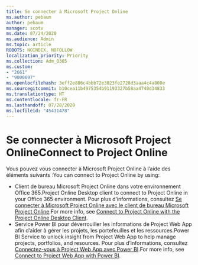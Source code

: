 ```yaml
---
title: Se connecter à Microsoft Project Online
ms.author: pebaum
author: pebaum
manager: scotv
ms.date: 07/24/2020
ms.audience: Admin
ms.topic: article
ROBOTS: NOINDEX, NOFOLLOW
localization_priority: Priority
ms.collection: Adm_O365
ms.custom:
- "2661"
- "9000697"
ms.openlocfilehash: 3eff2e886c4bbb72e3023fe2728d3aaa4c4a800e
ms.sourcegitcommit: b10cea11b4975354b91193327b58aa4740d34833
ms.translationtype: HT
ms.contentlocale: fr-FR
ms.lasthandoff: 07/28/2020
ms.locfileid: "45431478"
---
```

# <a name="connect-to-project-online"></a><span data-ttu-id="c3e50-102">Se connecter à Microsoft Project Online</span><span class="sxs-lookup"><span data-stu-id="c3e50-102">Connect to Project Online</span></span>

<span data-ttu-id="c3e50-103">Vous pouvez vous connecter à Microsoft Project Online à l’aide des éléments suivants :</span><span class="sxs-lookup"><span data-stu-id="c3e50-103">You can connect to Project Online by using:</span></span>

- <span data-ttu-id="c3e50-104">Client de bureau Microsoft Project Online dans votre environnement Office 365.</span><span class="sxs-lookup"><span data-stu-id="c3e50-104">Project Online Desktop client to connect to Project Online in your Office 365 environment.</span></span> <span data-ttu-id="c3e50-105">Pour plus d’informations, consultez [Se connecter à Microsoft Project Online avec le client de bureau Microsoft Project Online](https://docs.microsoft.com/projectonline/connect-to-project-online-with-the-project-online-desktop-client).</span><span class="sxs-lookup"><span data-stu-id="c3e50-105">For more info, see [Connect to Project Online with the Project Online Desktop Client](https://docs.microsoft.com/projectonline/connect-to-project-online-with-the-project-online-desktop-client).</span></span>  
- <span data-ttu-id="c3e50-106">Service Power BI pour déverrouiller les informations de Project Web App afin d’aider à gérer les projets, les portefeuilles et les ressources.</span><span class="sxs-lookup"><span data-stu-id="c3e50-106">Power BI Service to unlock insight from Project Web App to help manage projects, portfolios, and resources.</span></span> <span data-ttu-id="c3e50-107">Pour plus d’informations, consultez [Connectez-vous à Project Web App avec Power BI](https://docs.microsoft.com/power-bi/service-connect-to-project-online).</span><span class="sxs-lookup"><span data-stu-id="c3e50-107">For more info, see [Connect to Project Web App with Power BI](https://docs.microsoft.com/power-bi/service-connect-to-project-online).</span></span>  